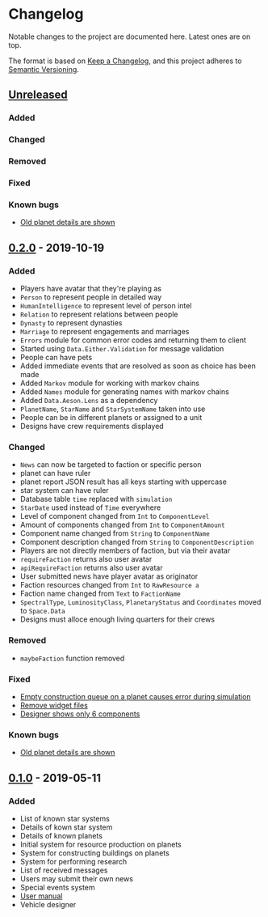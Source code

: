 # Changelog
Notable changes to the project are documented here. Latest ones are on top.

The format is based on [Keep a Changelog](https://keepachangelog.com/en/1.0.0/),
and this project adheres to [Semantic Versioning](https://semver.org/spec/v2.0.0.html).

## [Unreleased]
### Added
### Changed
### Removed
### Fixed
### Known bugs
- [Old planet details are shown][6]

## [0.2.0] - 2019-10-19
### Added
- Players have avatar that they're playing as
- `Person` to represent people in detailed way
- `HumanIntelligence` to represent level of person intel
- `Relation` to represent relations between people
- `Dynasty` to represent dynasties
- `Marriage` to represent engagements and marriages
- `Errors` module for common error codes and returning them to client
- Started using `Data.Either.Validation` for message validation
- People can have pets
- Added immediate events that are resolved as soon as choice has been made
- Added `Markov` module for working with markov chains
- Added `Names` module for generating names with markov chains
- Added `Data.Aeson.Lens` as a dependency
- `PlanetName`, `StarName` and `StarSystemName` taken into use
- People can be in different planets or assigned to a unit
- Designs have crew requirements displayed
### Changed
- `News` can now be targeted to faction or specific person
- planet can have ruler
- planet report JSON result has all keys starting with uppercase
- star system can have ruler
- Database table `time` replaced with `simulation`
- `StarDate` used instead of `Time` everywhere
- Level of component changed from `Int` to `ComponentLevel`
- Amount of components changed from `Int` to `ComponentAmount`
- Component name changed from `String` to `ComponentName`
- Component description changed from `String` to `ComponentDescription`
- Players are not directly members of faction, but via their avatar
- `requireFaction` returns also user avatar
- `apiRequireFaction` returns also user avatar
- User submitted news have player avatar as originator
- Faction resources changed from `Int` to `RawResource a`
- Faction name changed from `Text` to `FactionName`
- `SpectralType`, `LuminosityClass`, `PlanetaryStatus` and `Coordinates` moved to `Space.Data`
- Designs must alloce enough living quarters for their crews
### Removed
- `maybeFaction` function removed
### Fixed
- [Empty construction queue on a planet causes error during simulation][4]
- [Remove widget files][5]
- [Designer shows only 6 components][10]
### Known bugs
- [Old planet details are shown][6]

## [0.1.0] - 2019-05-11
### Added
- List of known star systems
- Details of kown star system
- Details of known planets
- Initial system for resource production on planets
- System for constructing buildings on planets
- System for performing research
- List of received messages
- Users may submit their own news
- Special events system
- [User manual](https://tuturto.github.io/deep-sky/)
- Vehicle designer

[Unreleased]: https://github.com/tuturto/deep-sky/compare/0.2.0...HEAD
[0.1.0]: https://github.com/tuturto/deep-sky/releases/tag/0.1.0
[0.2.0]: https://github.com/tuturto/deep-sky/releases/tag/0.2.0
[4]: https://github.com/tuturto/deep-sky/issues/4
[5]: https://github.com/tuturto/deep-sky/issues/5
[6]: https://github.com/tuturto/deep-sky/issues/6
[10]: https://github.com/tuturto/deep-sky/issues/10
